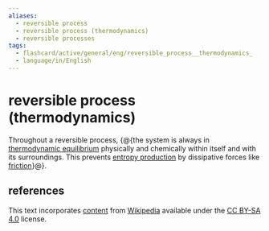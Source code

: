 ```yaml
---
aliases:
  - reversible process
  - reversible process (thermodynamics)
  - reversible processes
tags:
  - flashcard/active/general/eng/reversible_process__thermodynamics_
  - language/in/English
---
```


# reversible process (thermodynamics)

Throughout a reversible process, {@{the system is always in [thermodynamic equilibrium](thermodynamic%20equilibrium.md) physically and chemically within itself and with its surroundings. This prevents [entropy production](entropy%20production.md) by dissipative forces like [friction](friction.md)}@}.

## references

This text incorporates [content](https://en.wikipedia.org/wiki/reversible_process_(thermodynamics)) from [Wikipedia](Wikipedia.md) available under the [CC BY-SA 4.0](https://creativecommons.org/licenses/by-sa/4.0/) license.
